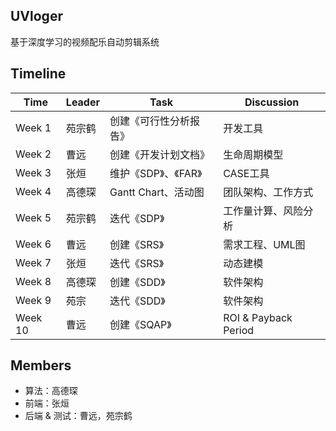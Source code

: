 ## UVloger

基于深度学习的视频配乐自动剪辑系统



## Timeline

| Time   | Leader | Task                   | Discussion   |
|--------|--------|------------------------|--------------|
| Week 1 | 苑宗鹤 | 创建《可行性分析报告》  | 开发工具            |
| Week 2 | 曹远   | 创建《开发计划文档》    | 生命周期模型        |
| Week 3 | 张烜   | 维护《SDP》、《FAR》    | CASE工具            |
| Week 4 | 高德琛 | Gantt Chart、活动图     | 团队架构、工作方式  |
| Week 5 | 苑宗鹤 | 迭代《SDP》             | 工作量计算、风险分析|
| Week 6 | 曹远   | 创建《SRS》             | 需求工程、UML图     |
| Week 7 | 张烜   | 迭代《SRS》             | 动态建模     |
| Week 8 | 高德琛 | 创建《SDD》             | 软件架构     |
| Week 9 | 苑宗   | 迭代《SDD》             | 软件架构     |
| Week 10 | 曹远   | 创建《SQAP》             | ROI & Payback Period     |

## Members 

- 算法：高德琛
- 前端：张烜
- 后端 & 测试：曹远，苑宗鹤
